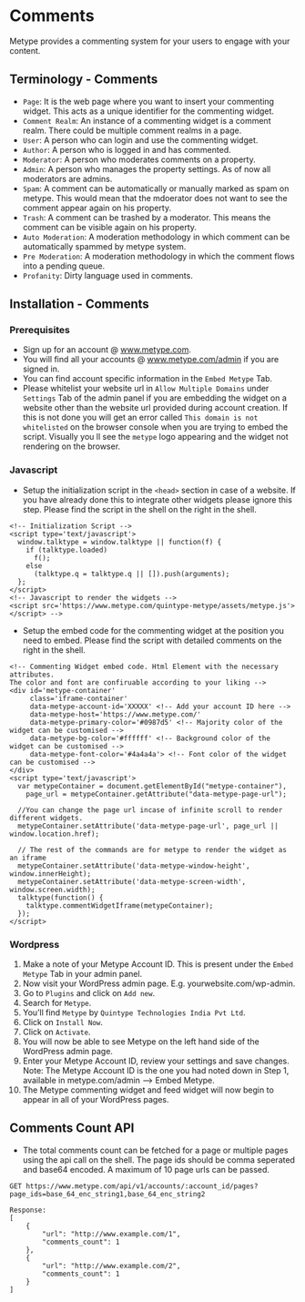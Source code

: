 # Comments

Metype provides a commenting system for your users to engage with your content.

## Terminology - Comments
* `Page`: It is the web page where you want to insert your commenting widget. This acts as a unique identifier for the commenting widget.
* `Comment Realm`: An instance of a commenting widget is a comment realm. There could be multiple comment realms in a page.
* `User`: A person who can login and use the commenting widget.
* `Author`: A person who is logged in and has commented.
* `Moderator`: A person who moderates comments on a property.
* `Admin`: A person who manages the property settings. As of now all moderators are admins.
* `Spam`: A comment can be automatically or manually marked as spam on metype. This would mean that the mdoerator does not want to see the comment appear again on his property.
* `Trash`: A comment can be trashed by a moderator. This means the comment can be visible again on his property.
* `Auto Moderation`: A moderation methodology in which comment can be automatically spammed by metype system.
* `Pre Moderation`: A moderation methodology in which the comment flows into a pending queue.
* `Profanity`: Dirty language used in comments.

## Installation - Comments
### Prerequisites
* Sign up for an account @ www.metype.com.
* You will find all your accounts @ www.metype.com/admin if you are signed in.
* You can find account specific information in the `Embed Metype` Tab.
* Please whitelist your website url in `Allow Multiple Domains` under `Settings` Tab of the admin panel if you are embedding the widget on a website other than the website url provided during account creation. If this is not done you will get an error called `This domain is not whitelisted` on the browser console when you are trying to embed the script. Visually you ll see the `metype` logo appearing and the widget not rendering on the browser.


### Javascript
* Setup the initialization script in the `<head>` section in case of a website.
If you have already done this to integrate other widgets please ignore this step.
Please find the script in the shell on the right in the shell.

```shell
<!-- Initialization Script -->
<script type='text/javascript'>
  window.talktype = window.talktype || function(f) {
    if (talktype.loaded)
      f();
    else
      (talktype.q = talktype.q || []).push(arguments);
  };
</script>
<!-- Javascript to render the widgets -->
<script src='https://www.metype.com/quintype-metype/assets/metype.js'></script> -->
```

* Setup the embed code for the commenting widget at the position you need to embed.
Please find the script with detailed comments on the right in the shell.

```shell
<!-- Commenting Widget embed code. Html Element with the necessary attributes.
The color and font are confiruable according to your liking -->
<div id='metype-container'
     class='iframe-container'
     data-metype-account-id='XXXXX' <!-- Add your account ID here -->
     data-metype-host='https://www.metype.com/'
     data-metype-primary-color='#0987d5' <!-- Majority color of the widget can be customised -->
     data-metype-bg-color='#ffffff' <!-- Background color of the widget can be customised -->
     data-metype-font-color='#4a4a4a'> <!-- Font color of the widget can be customised -->
</div>
<script type='text/javascript'>
  var metypeContainer = document.getElementById("metype-container"),
    page_url = metypeContainer.getAttribute("data-metype-page-url");

  //You can change the page url incase of infinite scroll to render different widgets.
  metypeContainer.setAttribute('data-metype-page-url', page_url || window.location.href);

  // The rest of the commands are for metype to render the widget as an iframe
  metypeContainer.setAttribute('data-metype-window-height', window.innerHeight);
  metypeContainer.setAttribute('data-metype-screen-width', window.screen.width);
  talktype(function() {
    talktype.commentWidgetIframe(metypeContainer);
  });
</script>
```

### Wordpress
1. Make a note of your Metype Account ID. This is present under the `Embed Metype` Tab in your admin panel.
2. Now visit your WordPress admin page. E.g. yourwebsite.com/wp-admin.
3. Go to `Plugins` and click on `Add new`.
4. Search for `Metype`.
5. You’ll find `Metype` by `Quintype Technologies India Pvt Ltd`.
6. Click on `Install Now`.
7. Click on `Activate`.
8. You will now be able to see Metype on the left hand side of the WordPress admin page.
9. Enter your Metype Account ID, review your settings and save changes.
   Note: The Metype Account ID is the one you had noted down in Step 1, available in metype.com/admin —> Embed Metype.
10. The Metype commenting widget and feed widget will now begin to appear in all of your WordPress pages.

## Comments Count API

* The total comments count can be fetched for a page or multiple pages using the api call on the shell.
The page ids should be comma seperated and base64 encoded. A maximum of 10 page urls can be passed.

``` shell
GET https://www.metype.com/api/v1/accounts/:account_id/pages?page_ids=base_64_enc_string1,base_64_enc_string2

Response:
[
    {
        "url": "http://www.example.com/1",
        "comments_count": 1
    },
    {
        "url": "http://www.example.com/2",
        "comments_count": 1
    }
]
```
